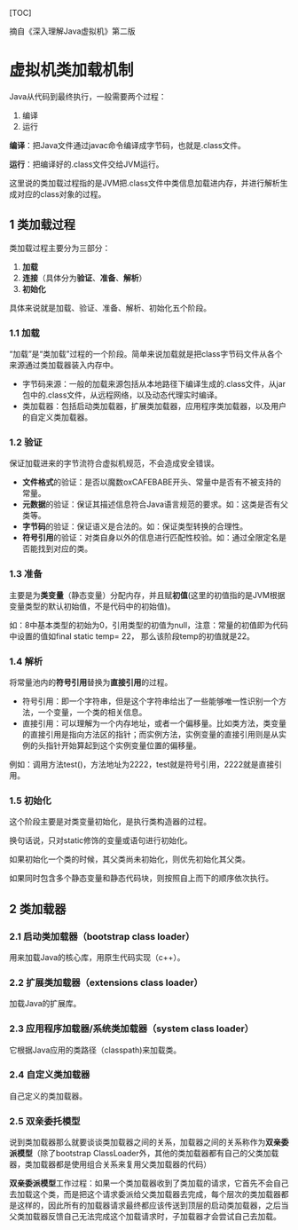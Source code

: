 [TOC]

摘自《深入理解Java虚拟机》第二版

# 虚拟机类加载机制

Java从代码到最终执行，一般需要两个过程：

1. 编译
2. 运行

**编译**：把Java文件通过javac命令编译成字节码，也就是.class文件。

**运行**：把编译好的.class文件交给JVM运行。

这里说的类加载过程指的是JVM把.class文件中类信息加载进内存，并进行解析生成对应的class对象的过程。

## 1 类加载过程

类加载过程主要分为三部分：

1. **加载**
2. **连接**（具体分为**验证**、**准备**、**解析**）
3. **初始化**

具体来说就是加载、验证、准备、解析、初始化五个阶段。

### 1.1 加载

“加载”是“类加载”过程的一个阶段。简单来说加载就是把class字节码文件从各个来源通过类加载器装入内存中。

- 字节码来源：一般的加载来源包括从本地路径下编译生成的.class文件，从jar包中的.class文件，从远程网络，以及动态代理实时编译。
- 类加载器：包括启动类加载器，扩展类加载器，应用程序类加载器，以及用户的自定义类加载器。

### 1.2 验证

保证加载进来的字节流符合虚拟机规范，不会造成安全错误。

- **文件格式**的验证：是否以魔数oxCAFEBABE开头、常量中是否有不被支持的常量。
- **元数据**的验证：保证其描述信息符合Java语言规范的要求。如：这类是否有父类等。
- **字节码**的验证：保证语义是合法的。如：保证类型转换的合理性。
- **符号引用**的验证：对类自身以外的信息进行匹配性校验。如：通过全限定名是否能找到对应的类。

### 1.3 准备

主要是为**类变量**（静态变量）分配内存，并且赋**初值**(这里的初值指的是JVM根据变量类型的默认初始值，不是代码中的初始值)。

如：8中基本类型的初始为0，引用类型的初值为null，注意：常量的初值即为代码中设置的值如final static temp= 22， 那么该阶段temp的初值就是22。

### 1.4 解析

将常量池内的**符号引用**替换为**直接引用**的过程。

- 符号引用：即一个字符串，但是这个字符串给出了一些能够唯一性识别一个方法，一个变量，一个类的相关信息。
- 直接引用：可以理解为一个内存地址，或者一个偏移量。比如类方法，类变量的直接引用是指向方法区的指针；而实例方法，实例变量的直接引用则是从实例的头指针开始算起到这个实例变量位置的偏移量。

例如：调用方法test()，方法地址为2222，test就是符号引用，2222就是直接引用。

### 1.5 初始化

这个阶段主要是对类变量初始化，是执行类构造器的过程。

换句话说，只对static修饰的变量或语句进行初始化。

如果初始化一个类的时候，其父类尚未初始化，则优先初始化其父类。

如果同时包含多个静态变量和静态代码块，则按照自上而下的顺序依次执行。

## 2 类加载器

### 2.1 启动类加载器（bootstrap class loader）

用来加载Java的核心库，用原生代码实现（c++）。

### 2.2 扩展类加载器（extensions class loader）

加载Java的扩展库。

### 2.3 应用程序加载器/系统类加载器（system class loader）

它根据Java应用的类路径（classpath)来加载类。

### 2.4 自定义类加载器

自己定义的类加载器。

### 2.5 双亲委托模型

说到类加载器那么就要谈谈类加载器之间的关系，加载器之间的关系称作为**双亲委派模型**（除了bootstrap ClassLoader外，其他的类加载器都有自己的父类加载器，类加载器都是使用组合关系来复用父类加载器的代码）

**双亲委派模型**工作过程：如果一个类加载器收到了类加载的请求，它首先不会自己去加载这个类，而是把这个请求委派给父类加载器去完成，每个层次的类加载器都是这样的，因此所有的加载器请求最终都应该传送到顶层的启动类加载器，之后当父类加载器反馈自己无法完成这个加载请求时，子加载器才会尝试自己去加载。









